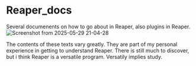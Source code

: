 # Reaper_docs

Several documenents on how to go about in Reaper, also plugins in Reaper.
![Screenshot from 2025-05-29 21-04-28](https://github.com/user-attachments/assets/cc69f163-0c14-4f20-9f90-72d78b2d5ce5)

The contents of these texts vary greatly. They are part of my personal experience in getting to understand Reaper. There is still much to discover, but i think Reaper is a versatile program. Versatily implies study.
